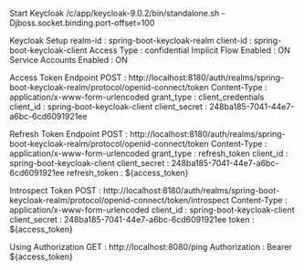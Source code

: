 Start Keycloak
/c/app/keycloak-9.0.2/bin/standalone.sh -Djboss.socket.binding.port-offset=100

Keycloak Setup
realm-id : spring-boot-keycloak-realm
client-id : spring-boot-keycloak-client
Access Type : confidential
Implicit Flow Enabled : ON
Service Accounts Enabled : ON

Access Token Endpoint
POST : http://localhost:8180/auth/realms/spring-boot-keycloak-realm/protocol/openid-connect/token
Content-Type : application/x-www-form-urlencoded
grant_type : client_credentials
client_id : spring-boot-keycloak-client
client_secret : 248ba185-7041-44e7-a6bc-6cd6091921ee

Refresh Token Endpoint
POST : http://localhost:8180/auth/realms/spring-boot-keycloak-realm/protocol/openid-connect/token
Content-Type : application/x-www-form-urlencoded
grant_type : refresh_token
client_id : spring-boot-keycloak-client
client_secret : 248ba185-7041-44e7-a6bc-6cd6091921ee
refresh_token : ${access_token}

Introspect Token
POST : http://localhost:8180/auth/realms/spring-boot-keycloak-realm/protocol/openid-connect/token/introspect
Content-Type : application/x-www-form-urlencoded
client_id : spring-boot-keycloak-client
client_secret : 248ba185-7041-44e7-a6bc-6cd6091921ee
token : ${access_token}

Using Authorization
GET : http://localhost:8080/ping
Authorization : Bearer ${access_token}
